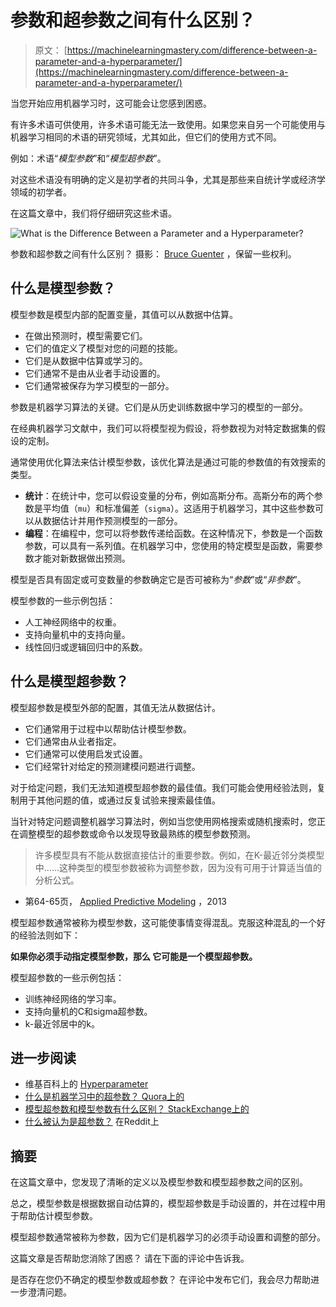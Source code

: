 # 参数和超参数之间有什么区别？

> 原文： [https://machinelearningmastery.com/difference-between-a-parameter-and-a-hyperparameter/](https://machinelearningmastery.com/difference-between-a-parameter-and-a-hyperparameter/)

当您开始应用机器学习时，这可能会让您感到困惑。

有许多术语可供使用，许多术语可能无法一致使用。如果您来自另一个可能使用与机器学习相同的术语的研究领域，尤其如此，但它们的使用方式不同。

例如：术语“_模型参数_”和“_模型超参数_”。

对这些术语没有明确的定义是初学者的共同斗争，尤其是那些来自统计学或经济学领域的初学者。

在这篇文章中，我们将仔细研究这些术语。

![What is the Difference Between a Parameter and a Hyperparameter?](https://3qeqpr26caki16dnhd19sv6by6v-wpengine.netdna-ssl.com/wp-content/uploads/2017/07/What-is-the-Difference-Between-a-Parameter-and-a-Hyperparameter.jpg)

参数和超参数之间有什么区别？
摄影： [Bruce Guenter](https://www.flickr.com/photos/10154402@N03/7572253262/) ，保留一些权利。

## 什么是模型参数？

模型参数是模型内部的配置变量，其值可以从数据中估算。

*   在做出预测时，模型需要它们。
*   它们的值定义了模型对您的问题的技能。
*   它们是从数据中估算或学习的。
*   它们通常不是由从业者手动设置的。
*   它们通常被保存为学习模型的一部分。

参数是机器学习算法的关键。它们是从历史训练数据中学习的模型的一部分。

在经典机器学习文献中，我们可以将模型视为假设，将参数视为对特定数据集的假设的定制。

通常使用优化算法来估计模型参数，该优化算法是通过可能的参数值的有效搜索的类型。

*   **统计**：在统计中，您可以假设变量的分布，例如高斯分布。高斯分布的两个参数是平均值（`mu`）和标准偏差（`sigma`）。这适用于机器学习，其中这些参数可以从数据估计并用作预测模型的一部分。
*   **编程**：在编程中，您可以将参数传递给函数。在这种情况下，参数是一个函数参数，可以具有一系列值。在机器学习中，您使用的特定模型是函数，需要参数才能对新数据做出预测。

模型是否具有固定或可变数量的参数确定它是否可被称为“_参数_”或“_非参数_”。

模型参数的一些示例包括：

*   人工神经网络中的权重。
*   支持向量机中的支持向量。
*   线性回归或逻辑回归中的系数。

## 什么是模型超参数？

模型超参数是模型外部的配置，其值无法从数据估计。

*   它们通常用于过程中以帮助估计模型参数。
*   它们通常由从业者指定。
*   它们通常可以使用启发式设置。
*   它们经常针对给定的预测建模问题进行调整。

对于给定问题，我们无法知道模型超参数的最佳值。我们可能会使用经验法则，复制用于其他问题的值，或通过反复试验来搜索最佳值。

当针对特定问题调整机器学习算法时，例如当您使用网格搜索或随机搜索时，您正在调整模型的超参数或命令以发现导致最熟练的模型参数预测。

> 许多模型具有不能从数据直接估计的重要参数。例如，在K-最近邻分类模型中......这种类型的模型参数被称为调整参数，因为没有可用于计算适当值的分析公式。

- 第64-65页， [Applied Predictive Modeling](http://www.amazon.com/dp/1461468485?tag=inspiredalgor-20) ，2013

模型超参数通常被称为模型参数，这可能使事情变得混乱。克服这种混乱的一个好的经验法则如下：

**如果你必须手动指定模型参数，那么
它可能是一个模型超参数。**

模型超参数的一些示例包括：

*   训练神经网络的学习率。
*   支持向量机的C和sigma超参数。
*   k-最近邻居中的k。

## 进一步阅读

*   维基百科上的 [Hyperparameter](https://en.wikipedia.org/wiki/Hyperparameter)
*   [什么是机器学习中的超参数？ Quora上的](https://www.quora.com/What-are-hyperparameters-in-machine-learning)
*   [模型超参数和模型参数有什么区别？ StackExchange上的](https://datascience.stackexchange.com/questions/14187/what-is-the-difference-between-model-hyperparameters-and-model-parameters)
*   [什么被认为是超参数？](https://www.reddit.com/r/MachineLearning/comments/40tfc4/what_is_considered_a_hyperparameter/) 在Reddit上

## 摘要

在这篇文章中，您发现了清晰的定义以及模型参数和模型超参数之间的区别。

总之，模型参数是根据数据自动估算的，模型超参数是手动设置的，并在过程中用于帮助估计模型参数。

模型超参数通常被称为参数，因为它们是机器学习的必须手动设置和调整的部分。

这篇文章是否帮助您消除了困惑？
请在下面的评论中告诉我。

是否存在您仍不确定的模型参数或超参数？
在评论中发布它们，我会尽力帮助进一步澄清问题。